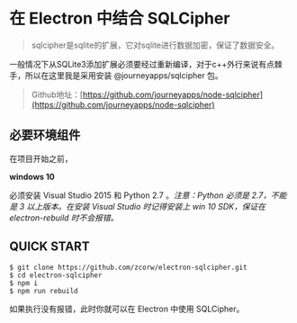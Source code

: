 # 在 Electron 中结合 SQLCipher

> sqlcipher是sqlite的扩展，它对sqlite进行数据加密，保证了数据安全。

一般情况下从SQLite3添加扩展必须要经过重新编译，对于c++外行来说有点棘手，所以在这里我是采用安装 @journeyapps/sqlcipher 包。

> Github地址：[https://github.com/journeyapps/node-sqlcipher](https://github.com/journeyapps/node-sqlcipher)

## 必要环境组件

在项目开始之前，

**windows 10**

必须安装 Visual Studio 2015 和 Python 2.7 。*注意：Python 必须是 2.7，不能是 3 以上版本。在安装 Visual Studio 时记得安装上 win 10 SDK，保证在 electron-rebuild 时不会报错。*

## QUICK START

```
$ git clone https://github.com/zcorw/electron-sqlcipher.git
$ cd electron-sqlcipher
$ npm i
$ npm run rebuild
```

如果执行没有报错，此时你就可以在 Electron 中使用 SQLCipher。

